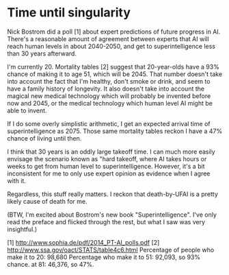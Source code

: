 # Time until singularity

Nick Bostrom did a poll [1] about expert predictions of future progress in AI. There's a reasonable amount of agreement between experts that AI will reach human levels in about 2040-2050, and get to superintelligence less than 30 years afterward.

I'm currently 20. Mortality tables [2] suggest that 20-year-olds have a 93% chance of making it to age 51, which will be 2045. That number doesn't take into account the fact that I'm healthy, don't smoke or drink, and seem to have a family history of longevity. It also doesn't take into account the magical new medical technology which will probably be invented before now and 2045, or the medical technology which human level AI might be able to invent.

If I do some overly simplistic arithmetic, I get an expected arrival time of superintelligence as 2075. Those same mortality tables reckon I have a 47% chance of living until then.

I think that 30 years is an oddly large takeoff time. I can much more easily envisage the scenario known as "hard takeoff, where AI takes hours or weeks to get from human level to superintelligence. However, it's a bit inconsistent for me to only use expert opinion as evidence when I agree with it. 

Regardless, this stuff really matters. I reckon that death-by-UFAI is a pretty likely cause of death for me.

(BTW, I'm excited about Bostrom's new book "Superintelligence". I've only read the preface and flicked through the rest, but what I saw was very insightful.)

[1] http://www.sophia.de/pdf/2014_PT-AI_polls.pdf
[2] http://www.ssa.gov/oact/STATS/table4c6.html
Percentage of people who make it to 20: 98,680
Percentage who make it to 51: 92,093, so 93% chance.
at 81: 46,376, so 47%.